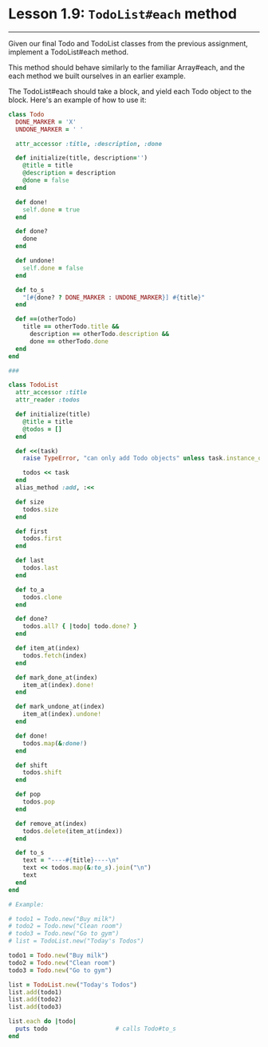 # Lesson 1.9: `TodoList#each` method 
---

Given our final Todo and TodoList classes from the previous assignment, implement a TodoList#each method. 

This method should behave similarly to the familiar Array#each, and the each method we built ourselves in an earlier example. 

The TodoList#each should take a block, and yield each Todo object to the block. Here's an example of how to use it:


```ruby 
class Todo
  DONE_MARKER = 'X'
  UNDONE_MARKER = ' '

  attr_accessor :title, :description, :done 

  def initialize(title, description='')
    @title = title 
    @description = description
    @done = false 
  end 

  def done!
    self.done = true 
  end 

  def done?
    done 
  end 

  def undone!
    self.done = false 
  end 

  def to_s
    "[#{done? ? DONE_MARKER : UNDONE_MARKER}] #{title}"
  end 

  def ==(otherTodo)
    title == otherTodo.title &&
      description == otherTodo.description &&
      done == otherTodo.done 
  end 
end 

###

class TodoList 
  attr_accessor :title
  attr_reader :todos

  def initialize(title)
    @title = title 
    @todos = []
  end 

  def <<(task)
    raise TypeError, "can only add Todo objects" unless task.instance_of?(Todo)

    todos << task 
  end 
  alias_method :add, :<<

  def size 
    todos.size 
  end 

  def first 
    todos.first 
  end 

  def last 
    todos.last 
  end 

  def to_a 
    todos.clone 
  end

  def done?
    todos.all? { |todo| todo.done? }
  end 

  def item_at(index)
    todos.fetch(index)
  end 

  def mark_done_at(index)
    item_at(index).done!
  end 

  def mark_undone_at(index)
    item_at(index).undone!
  end 

  def done! 
    todos.map(&:done!)
  end 

  def shift 
    todos.shift 
  end 

  def pop 
    todos.pop
  end 

  def remove_at(index)
    todos.delete(item_at(index))
  end 

  def to_s
    text = "----#{title}----\n"
    text << todos.map(&:to_s).join("\n")
    text
  end 
end 

# Example: 

# todo1 = Todo.new("Buy milk")
# todo2 = Todo.new("Clean room")
# todo3 = Todo.new("Go to gym")
# list = TodoList.new("Today's Todos")
```
```ruby
todo1 = Todo.new("Buy milk")
todo2 = Todo.new("Clean room")
todo3 = Todo.new("Go to gym")

list = TodoList.new("Today's Todos")
list.add(todo1)
list.add(todo2)
list.add(todo3)

list.each do |todo|
  puts todo                   # calls Todo#to_s
end
```

